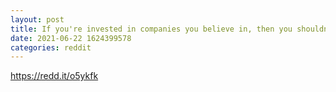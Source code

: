 ```yaml
--- 
layout: post 
title: If you're invested in companies you believe in, then you shouldn't be worried. 
date: 2021-06-22 1624399578 
categories: reddit 
--- 
```

https://redd.it/o5ykfk